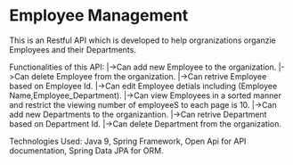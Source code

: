 # Employee Management

This is an Restful API which is developed to help orgranizations organzie Employees and their Departments.

Functionalities of this API:
|->Can add new Employee to the organization.
|->Can delete Employee from the organization.
|->Can retrive Employee based on Employee Id.
|->Can edit Employee detials including (Employee Name,Employee_Department).
|->Can view Employees in a sorted manner and restrict the viewing number of employeeS to each page is 10.
|->Can add new Departments to the organizantion.
|->Can retrive Department based on Department Id.
|->Can delete Department from the organization.

Technologies Used:
Java 9,
Spring Framework,
Open Api for API documentation,
Spring Data JPA for ORM.
